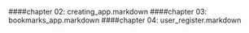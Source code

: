 ####chapter 02: creating_app.markdown
####chapter 03: bookmarks_app.markdown
####chapter 04: user_register.markdown
